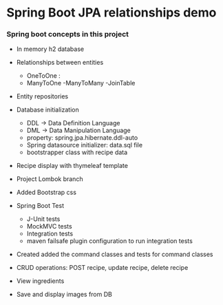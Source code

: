 # Spring Boot JPA relationships demo

### Spring boot concepts in this project
- In memory h2 database
- Relationships between entities
    - OneToOne : 
    - ManyToOne
    -ManyToMany
    -JoinTable   
- Entity repositories
- Database initialization
    - DDL -> Data Definition Language
    - DML -> Data Manipulation Language
    - property: spring.jpa.hibernate.ddl-auto
    - Spring datasource initializer: data.sql file
    - bootstrapper class with recipe data
 - Recipe display with thymeleaf template
 
 - Project Lombok branch
 - Added Bootstrap css
 - Spring Boot Test
    - J-Unit tests
    - MockMVC tests
    - Integration tests
    - maven failsafe plugin configuration to run integration tests
    
 - Created added the command classes and tests for command classes
 - CRUD operations: POST recipe, update recipe, delete recipe
 - View ingredients
 - Save and display images from DB
